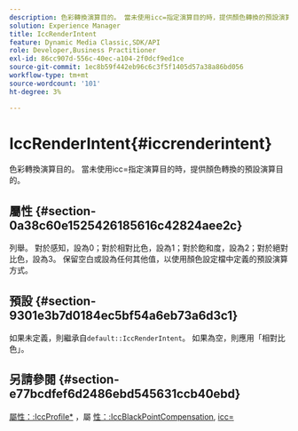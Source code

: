```yaml
---
description: 色彩轉換演算目的。 當未使用icc=指定演算目的時，提供顏色轉換的預設演算目的。
solution: Experience Manager
title: IccRenderIntent
feature: Dynamic Media Classic,SDK/API
role: Developer,Business Practitioner
exl-id: 86cc907d-556c-40ec-a104-2f0dcf9ed1ce
source-git-commit: 1ec8b59f442eb96c6c3f5f1405d57a38a86bd056
workflow-type: tm+mt
source-wordcount: '101'
ht-degree: 3%

---
```


# IccRenderIntent{#iccrenderintent}

色彩轉換演算目的。 當未使用icc=指定演算目的時，提供顏色轉換的預設演算目的。

## 屬性 {#section-0a38c60e1525426185616c42824aee2c}

列舉。 對於感知，設為0；對於相對比色，設為1；對於飽和度，設為2；對於絕對比色，設為3。 保留空白或設為任何其他值，以使用顏色設定檔中定義的預設演算方式。

## 預設 {#section-9301e3b7d0184ec5bf54a6eb73a6d3c1}

如果未定義，則繼承自`default::IccRenderIntent`。 如果為空，則應用「相對比色」。

## 另請參閱 {#section-e77bcdfef6d2486ebd545631ccb40ebd}

[屬性：:IccProfile*](../../../../../ir-api/material-cat/image-rendering-api-ref/c-ir-material-catalog/c-ir-attributes-reference/r-ir-iccprofilecmyk.md#reference-55aead2d924847ffbd1be4c46add7127) ，屬 [性：:IccBlackPointCompensation](../../../../../ir-api/material-cat/image-rendering-api-ref/c-ir-material-catalog/c-ir-attributes-reference/r-ir-iccblackpointcompensation.md#reference-d939b0cdf6564baaa88deb1059e3b7f0),  [icc=](../../../../../ir-api/http-protocol/image-rendering-api-ref/c-ir-http-protocol-ref/c-ir-http-protocol-command-reference/r-ir-icc.md#reference-86a2fff3cef24982ad2063d977a16e06)
